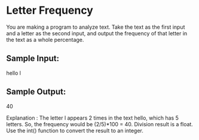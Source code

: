 # Letter Frequency


You are making a program to analyze text.
Take the text as the first input and a letter as the second input, and output the frequency of that letter in the text as a whole percentage.

## Sample Input:
hello
l

## Sample Output:
40

Explanation : The letter l appears 2 times in the text hello, which has 5 letters. So, the frequency would be (2/5)*100 = 40.
Division result is a float. Use the int() function to convert the result to an integer.
